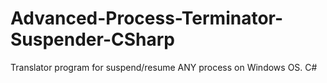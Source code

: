 # Advanced-Process-Terminator-Suspender-CSharp
Translator program for suspend/resume ANY process on Windows OS. C#
